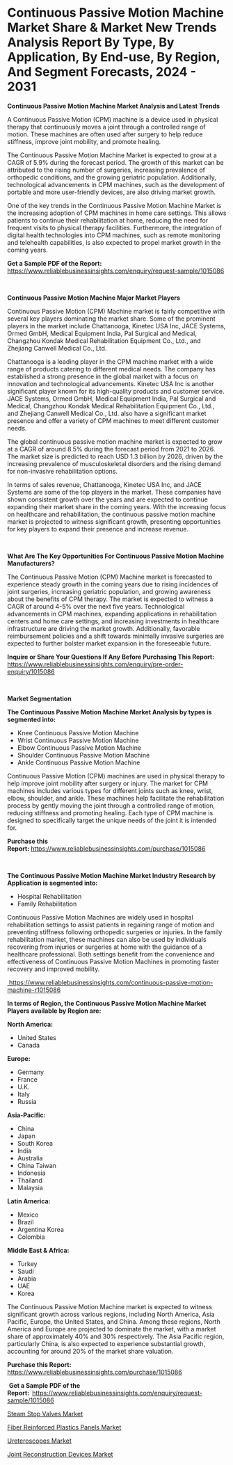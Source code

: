 <p><h1>Continuous Passive Motion Machine Market Share & Market New Trends Analysis Report By Type, By Application, By End-use, By Region, And Segment Forecasts, 2024 - 2031</h1></p><p><strong>Continuous Passive Motion Machine Market Analysis and Latest Trends</strong></p>
<p><p>A Continuous Passive Motion (CPM) machine is a device used in physical therapy that continuously moves a joint through a controlled range of motion. These machines are often used after surgery to help reduce stiffness, improve joint mobility, and promote healing.</p><p>The Continuous Passive Motion Machine Market is expected to grow at a CAGR of 5.9% during the forecast period. The growth of this market can be attributed to the rising number of surgeries, increasing prevalence of orthopedic conditions, and the growing geriatric population. Additionally, technological advancements in CPM machines, such as the development of portable and more user-friendly devices, are also driving market growth.</p><p>One of the key trends in the Continuous Passive Motion Machine Market is the increasing adoption of CPM machines in home care settings. This allows patients to continue their rehabilitation at home, reducing the need for frequent visits to physical therapy facilities. Furthermore, the integration of digital health technologies into CPM machines, such as remote monitoring and telehealth capabilities, is also expected to propel market growth in the coming years.</p></p>
<p><strong>Get a Sample PDF of the Report:&nbsp;</strong> <a href="https://www.reliablebusinessinsights.com/enquiry/request-sample/1015086">https://www.reliablebusinessinsights.com/enquiry/request-sample/1015086</a></p>
<p>&nbsp;</p>
<p><strong>Continuous Passive Motion Machine Major Market Players</strong></p>
<p><p>Continuous Passive Motion (CPM) Machine market is fairly competitive with several key players dominating the market share. Some of the prominent players in the market include Chattanooga, Kinetec USA Inc, JACE Systems, Ormed GmbH, Medical Equipment India, Pal Surgical and Medical, Changzhou Kondak Medical Rehabilitation Equipment Co., Ltd., and Zhejiang Canwell Medical Co., Ltd. </p><p>Chattanooga is a leading player in the CPM machine market with a wide range of products catering to different medical needs. The company has established a strong presence in the global market with a focus on innovation and technological advancements. Kinetec USA Inc is another significant player known for its high-quality products and customer service. JACE Systems, Ormed GmbH, Medical Equipment India, Pal Surgical and Medical, Changzhou Kondak Medical Rehabilitation Equipment Co., Ltd., and Zhejiang Canwell Medical Co., Ltd. also have a significant market presence and offer a variety of CPM machines to meet different customer needs.</p><p>The global continuous passive motion machine market is expected to grow at a CAGR of around 8.5% during the forecast period from 2021 to 2026. The market size is predicted to reach USD 1.3 billion by 2026, driven by the increasing prevalence of musculoskeletal disorders and the rising demand for non-invasive rehabilitation options.</p><p>In terms of sales revenue, Chattanooga, Kinetec USA Inc, and JACE Systems are some of the top players in the market. These companies have shown consistent growth over the years and are expected to continue expanding their market share in the coming years. With the increasing focus on healthcare and rehabilitation, the continuous passive motion machine market is projected to witness significant growth, presenting opportunities for key players to expand their presence and increase revenue.</p></p>
<p>&nbsp;</p>
<p><strong>What Are The Key Opportunities For Continuous Passive Motion Machine Manufacturers?</strong></p>
<p><p>The Continuous Passive Motion (CPM) Machine market is forecasted to experience steady growth in the coming years due to rising incidences of joint surgeries, increasing geriatric population, and growing awareness about the benefits of CPM therapy. The market is expected to witness a CAGR of around 4-5% over the next five years. Technological advancements in CPM machines, expanding applications in rehabilitation centers and home care settings, and increasing investments in healthcare infrastructure are driving the market growth. Additionally, favorable reimbursement policies and a shift towards minimally invasive surgeries are expected to further bolster market expansion in the foreseeable future.</p></p>
<p><strong>Inquire or Share Your Questions If Any Before Purchasing This Report:</strong> <a href="https://www.reliablebusinessinsights.com/enquiry/pre-order-enquiry/1015086">https://www.reliablebusinessinsights.com/enquiry/pre-order-enquiry/1015086</a></p>
<p>&nbsp;</p>
<p><strong>Market Segmentation</strong></p>
<p><strong>The Continuous Passive Motion Machine Market Analysis by types is segmented into:</strong></p>
<p><ul><li>Knee Continuous Passive Motion Machine</li><li>Wrist Continuous Passive Motion Machine</li><li>Elbow Continuous Passive Motion Machine</li><li>Shoulder Continuous Passive Motion Machine</li><li>Ankle Continuous Passive Motion Machine</li></ul></p>
<p><p>Continuous Passive Motion (CPM) machines are used in physical therapy to help improve joint mobility after surgery or injury. The market for CPM machines includes various types for different joints such as knee, wrist, elbow, shoulder, and ankle. These machines help facilitate the rehabilitation process by gently moving the joint through a controlled range of motion, reducing stiffness and promoting healing. Each type of CPM machine is designed to specifically target the unique needs of the joint it is intended for.</p></p>
<p><strong>Purchase this Report:&nbsp;</strong><a href="https://www.reliablebusinessinsights.com/purchase/1015086">https://www.reliablebusinessinsights.com/purchase/1015086</a></p>
<p>&nbsp;</p>
<p><strong>The Continuous Passive Motion Machine Market Industry Research by Application is segmented into:</strong></p>
<p><ul><li>Hospital Rehabilitation</li><li>Family Rehabilitation</li></ul></p>
<p><p>Continuous Passive Motion Machines are widely used in hospital rehabilitation settings to assist patients in regaining range of motion and preventing stiffness following orthopedic surgeries or injuries. In the family rehabilitation market, these machines can also be used by individuals recovering from injuries or surgeries at home with the guidance of a healthcare professional. Both settings benefit from the convenience and effectiveness of Continuous Passive Motion Machines in promoting faster recovery and improved mobility.</p></p>
<p><a href="https://www.reliablebusinessinsights.com/continuous-passive-motion-machine-r1015086">&nbsp;https://www.reliablebusinessinsights.com/continuous-passive-motion-machine-r1015086</a></p>
<p><strong>In terms of Region, the Continuous Passive Motion Machine Market Players available by Region are:</strong></p>
<p>
    <p> <strong> North America: </strong>
        <ul>
            <li>United States</li>
            <li>Canada</li>
        </ul>
        </p> 
    <p> <strong> Europe: </strong>
        <ul>
            <li>Germany</li>
            <li>France</li>
            <li>U.K.</li>
            <li>Italy</li>
            <li>Russia</li>
        </ul>
        </p> 
    <p> <strong> Asia-Pacific: </strong>
        <ul>
            <li>China</li>
            <li>Japan</li>
            <li>South Korea</li>
            <li>India</li>
            <li>Australia</li>
            <li>China Taiwan</li>
            <li>Indonesia</li>
            <li>Thailand</li>
            <li>Malaysia</li>
        </ul>
        </p> 
    <p> <strong> Latin America: </strong>
        <ul>
            <li>Mexico</li>
            <li>Brazil</li>
            <li>Argentina Korea</li>
            <li>Colombia</li>
        </ul>
        </p> 
    <p> <strong> Middle East & Africa: </strong>
        <ul>
            <li>Turkey</li>
            <li>Saudi</li>
            <li>Arabia</li>
            <li>UAE</li>
            <li>Korea</li>
        </ul>
    </p>
    </p>
<p><p>The Continuous Passive Motion Machine market is expected to witness significant growth across various regions, including North America, Asia Pacific, Europe, the United States, and China. Among these regions, North America and Europe are projected to dominate the market, with a market share of approximately 40% and 30% respectively. The Asia Pacific region, particularly China, is also expected to experience substantial growth, accounting for around 20% of the market share valuation.</p></p>
<p><strong>Purchase this Report: </strong><a href="https://www.reliablebusinessinsights.com/purchase/1015086">https://www.reliablebusinessinsights.com/purchase/1015086</a></p>
<p>&nbsp;<strong>Get a Sample PDF of the Report:&nbsp;&nbsp;</strong><a href="https://www.reliablebusinessinsights.com/enquiry/request-sample/1015086">https://www.reliablebusinessinsights.com/enquiry/request-sample/1015086</a></p>
<p><strong></strong></p>
<p><p><a href="https://www.linkedin.com/pulse/global-steam-stop-valves-market-opportunities-forecast-period-ejgaf?trackingId=z7Pz6QHTsyuN5xdDCtDTKQ%3D%3D">Steam Stop Valves Market</a></p><p><a href="https://www.linkedin.com/pulse/fiber-reinforced-plastics-panels-market-analysis-report-global-hi4mf?trackingId=Ro2xrcT4mu5E07kIcJwz1w%3D%3D">Fiber Reinforced Plastics Panels Market</a></p><p><a href="https://github.com/sowravmitra0/Market-Research-Report-List-1/blob/main/ureteroscopes-market.md">Ureteroscopes Market</a></p><p><a href="https://github.com/maesanjaya8/Market-Research-Report-List-1/blob/main/joint-reconstruction-devices-market.md">Joint Reconstruction Devices Market</a></p></p>